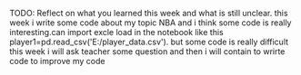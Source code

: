 TODO: Reflect on what you learned this week and what is still unclear.
this week i write some code about my topic NBA and i think some code is really interesting.can import excle load in the notebook like this player1=pd.read_csv('E:/player_data.csv'). but  some code is really difficult this week i will ask teacher some question and then i will contain to wrirte code to improve my code